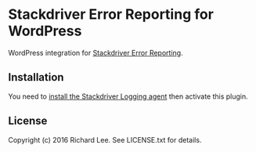 # Stackdriver Error Reporting for WordPress
  
WordPress integration for [Stackdriver Error Reporting](https://cloud.google.com/error-reporting/).

## Installation

You need to [install the Stackdriver Logging agent](https://cloud.google.com/logging/docs/agent/installation) then activate this plugin.

## License

Copyright (c) 2016 Richard Lee. See LICENSE.txt for details.